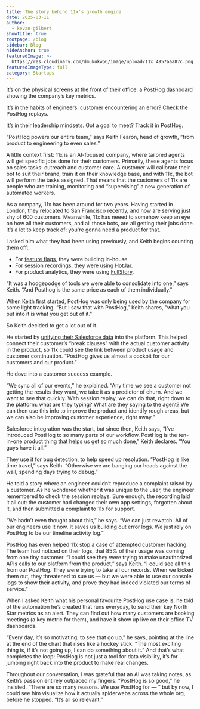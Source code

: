 ```yaml
---
title: The story behind 11x's growth engine
date: 2025-03-11
author:
  - kevan-gilbert
showTitle: true
rootpage: /blog
sidebar: Blog
hideAnchor: true
featuredImage: >-
  https://res.cloudinary.com/dmukukwp6/image/upload/11x_4957aaa87c.png
featuredImageType: full
category: Startups
---
```


It’s on the physical screens at the front of their office: a PostHog dashboard showing the company’s key metrics. 

It’s in the habits of engineers: customer encountering an error? Check the PostHog replays. 

It’s in their leadership mindsets. Got a goal to meet? Track it in PostHog.

“PostHog powers our entire team,” says Keith Fearon, head of growth, “from product to engineering to even sales.”

A little context first: 11x is an AI-focused company, where tailored agents will get specific jobs done for their customers. Primarily, these agents focus on sales tasks: outreach and customer care. A customer will calibrate their bot to suit their brand, train it on their knowledge base, and with 11x, the bot will perform the tasks assigned. That means that the customers of 11x are people who are training, monitoring and “supervising” a new generation of automated workers. 

As a company, 11x has been around for two years. Having started in London, they relocated to San Francisco recently, and now are serving just shy of 600 customers. Meanwhile, 11x has neeed to somehow keep an eye on how all their customers, and all those bots, are all getting their jobs done. It’s a lot to keep track of: you're gonna need a product for that.

I asked him what they had been using previously, and Keith begins counting them off:
* For [feature flags](/docs/feature-flags), they were building in-house.
* For session recordings, they were using [HotJar](/blog/posthog-vs-hotjar).
* For product analytics, they were using [FullStory](/blog/posthog-vs-fullstory).

“It was a hodgepodge of tools we were able to consolidate into one,” says Keith. “And Posthog is the same price as each of them individually." 

When Keith first started, PostHog was only being used by the company for some light tracking. “But I saw that with PostHog,” Keith shares, "what you put into it is what you get out of it."

So Keith decided to get a lot out of it. 

He started by [unifying their Salesforce data](/docs/cdp/destinations/salesforce) into the platform. This helped connect their customer’s “break clauses” with the actual customer activity in the product, so 11x could see the link between product usage and customer continuation. “PostHog gives us almost a cockpit for our customers and our product.”

He dove into a customer success example.

“We sync all of our events,” he explained. “Any time we see a customer not getting the results they want, we take it as a predictor of churn. And we want to see that quickly. With session replay, we can do that, right down to the platform: what are they typing? What are they saying to the agent? We can then use this info to improve the product and identify rough areas, but we can also be improving customer experience, right away.”

Salesforce integration was the start, but since then, Keith says, “I’ve introduced PostHog to so many parts of our workflow. PostHog is the ten-in-one product thing that helps us get so much done,” Keith declares. “You guys have it all.”

They use it for bug detection, to help speed up resolution. “PostHog is like time travel,” says Keith. “Otherwise we are banging our heads against the wall, spending days trying to debug.”

He told a story where an engineer couldn’t reproduce a complaint raised by a customer. As he wondered whether it was unique to the user, the engineer remembered to check the session replays. Sure enough, the recording laid it all out: the customer had changed their own app settings, forgotten about it, and then submitted a complaint to 11x for support. 

“We hadn’t even thought about this,” he says. “We can just rewatch. All of our engineers use it now. It saves us building out error logs. We just rely on PostHog to be our timeline activity log.”

PostHog has even helped 11x stop a case of attempted customer hacking. The team had noticed on their logs, that 85% of their usage was coming from one tiny customer. “I could see they were trying to make unauthorized APIs calls to our platform from the product,” says Keith. “I could see all this from our PostHog. They were trying to take all our records. When we kicked them out, they threatened to sue us — but we were able to use our console logs to show their activity, and prove they had indeed violated our terms of service.”

When I asked Keith what his personal favourite PostHog use case is, he told of the automation he’s created that runs everyday, to send their key North Star metrics as an alert. They can find out how many customers are booking meetings (a key metric for them), and have it show up live on their office TV dashboards. 

“Every day, it’s so motivating, to see that go up,” he says, pointing at the line at the end of the chart that rises like a hockey stick. “The most exciting thing is, if it’s not going up, I can do something about it.” And that’s what completes the loop: PostHog is not just a tool for data visibility, it’s for jumping right back into the product to make real changes.

Throughout our conversation, I was grateful that an AI was taking notes, as Keith’s passion entirely outpaced my fingers. “PostHog is so good,” he insisted. “There are so many reasons. We use PostHog for — ” but by now, I could see him visualize how it actually spiderwebs across the whole org, before he stopped. “It’s all so relevant.”
